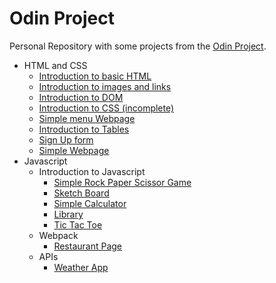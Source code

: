 # Odin Project

Personal Repository with some projects from the [Odin Project](https://www.theodinproject.com/about).

- HTML and CSS
  - [Introduction to basic HTML](https://pesteves2002.github.io/Odin-Project/Foundations/html-boilerplate/)
  - [Introduction to images and links](https://pesteves2002.github.io/Odin-Project/Foundations/odin-links-and-images/)
  - [Introduction to DOM](https://pesteves2002.github.io/Odin-Project/Foundations/html-boilerplate/DOM/)
  - [Introduction to CSS (incomplete)](https://pesteves2002.github.io/Odin-Project/Foundations/odin-site/)
  - [Simple menu Webpage](https://pesteves2002.github.io/Odin-Project/Foundations/odin-recipes/index.html)
  - [Introduction to Tables](https://pesteves2002.github.io/Odin-Project/js-path/intermediate/table/)
  - [Sign Up form](https://pesteves2002.github.io/Odin-Project/js-path/intermediate/sign-up%20form/)
  - [Simple Webpage](https://pesteves2002.github.io/Odin-Project/js-path/intermediate/grid/dashboard/)
- Javascript
  - Introduction to Javascript
    - [Simple Rock Paper Scissor Game](https://pesteves2002.github.io/Odin-Project/Foundations/Javascript/Rock-Paper-Scissor/)
    - [Sketch Board](https://pesteves2002.github.io/Odin-Project/Foundations/Javascript/sketch/)
    - [Simple Calculator](https://pesteves2002.github.io/Odin-Project/Foundations/Javascript/calculator/)
    - [Library](https://pesteves2002.github.io/Odin-Project/js-path/javascript/Library/dist/)
    - [Tic Tac Toe](https://pesteves2002.github.io/Odin-Project/js-path/javascript/tic-tac-toe/)
  - Webpack
    - [Restaurant Page](https://pesteves2002.github.io/Odin-Project/js-path/javascript/restaurant-page/dist/)
  - APIs
    - [Weather App](https://pesteves2002.github.io/Odin-Project/js-path/javascript/weather-app/dist/)

